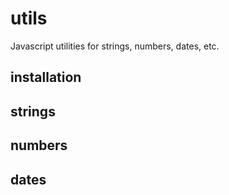 utils
===

Javascript utilities for strings, numbers, dates, etc.

installation
---

strings
---

numbers
---

dates
---
